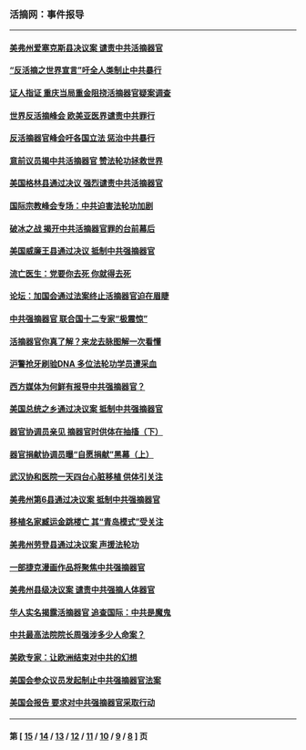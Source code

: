 ### 活摘网：事件报导
---
#### [美弗州爱塞克斯县决议案 谴责中共活摘器官](../../pages/nf5877/n13320919.md?11230430) 
#### [“反活摘之世界宣言”吁全人类制止中共暴行](../../pages/nf5877/n13259730.md?11230430) 
#### [证人指证 重庆当局重金阻挠活摘器官疑案调查](../../pages/nf5877/n13259127.md?11230430) 
#### [世界反活摘峰会 欧美亚医界谴责中共罪行](../../pages/nf5877/n13253550.md?11230430) 
#### [反活摘器官峰会吁各国立法 惩治中共暴行](../../pages/nf5877/n13245052.md?11230430) 
#### [意前议员揭中共活摘器官 赞法轮功拯救世界](../../pages/nf5877/n13203445.md?11230430) 
#### [美国格林县通过决议 强烈谴责中共活摘器官](../../pages/nf5877/n13119367.md?11230430) 
#### [国际宗教峰会专场：中共迫害法轮功加剧](../../pages/nf5877/n13088279.md?11230430) 
#### [破冰之战 揭开中共活摘器官罪的台前幕后](../../pages/nf5877/n13082457.md?11230430) 
#### [美国威廉王县通过决议 抵制中共强摘器官](../../pages/nf5877/n13056521.md?11230430) 
#### [流亡医生：党要你去死 你就得去死](../../pages/nf5877/n13052835.md?11230430) 
#### [论坛：加国会通过法案终止活摘器官迫在眉睫](../../pages/nf5877/n13029839.md?11230430) 
#### [中共强摘器官 联合国十二专家“极震惊”](../../pages/nf5877/n13024313.md?11230430) 
#### [活摘器官你真了解？来龙去脉图解一次看懂](../../pages/nf5877/n13013820.md?11230430) 
#### [沪警抢牙刷验DNA 多位法轮功学员遭采血](../../pages/nf5877/n12969218.md?11230430) 
#### [西方媒体为何鲜有报导中共强摘器官？](../../pages/nf5877/n12932034.md?11230430) 
#### [美国总统之乡通过决议案 抵制中共强摘器官](../../pages/nf5877/n12908242.md?11230430) 
#### [器官协调员亲见 摘器官时供体在抽搐（下）](../../pages/nf5877/n12898622.md?11230430) 
#### [器官捐献协调员曝“自愿捐献”黑幕（上）](../../pages/nf5877/n12878830.md?11230430) 
#### [武汉协和医院一天四台心脏移植 供体引关注](../../pages/nf5877/n12863175.md?11230430) 
#### [美弗州第6县通过决议案 抵制中共强摘器官](../../pages/nf5877/n12805218.md?11230430) 
#### [移植名家臧运金跳楼亡 其“青岛模式”受关注](../../pages/nf5877/n12803746.md?11230430) 
#### [美弗州劳登县通过决议案 声援法轮功](../../pages/nf5877/n12785715.md?11230430) 
#### [一部捷克漫画作品将聚焦中共强摘器官](../../pages/nf5877/n12785954.md?11230430) 
#### [美弗州县级决议案 谴责中共强摘人体器官](../../pages/nf5877/n12721290.md?11230430) 
#### [华人实名揭露活摘器官 追查国际：中共是魔鬼](../../pages/nf5877/n12691724.md?11230430) 
#### [中共最高法院院长周强涉多少人命案？](../../pages/nf5877/n12678074.md?11230430) 
#### [美欧专家：让欧洲结束对中共的幻想](../../pages/nf5877/n12652921.md?11230430) 
#### [美国会参众议员发起制止中共强摘器官法案](../../pages/nf5877/n12627668.md?11230430) 
#### [美国会报告 要求对中共强摘器官采取行动](../../pages/nf5877/n12448233.md?11230430) 

---
#### 第 [ [15](./15.md?11230430) / [14](./14.md?11230430) / [13](./13.md?11230430) / [12](./12.md?11230430) / [11](./11.md?11230430) / [10](./10.md?11230430) / [9](./9.md?11230430) / [8](./8.md?11230430) ] 页
